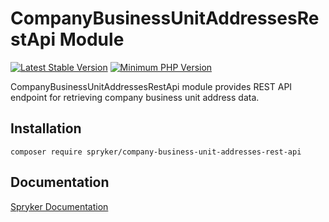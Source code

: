 # CompanyBusinessUnitAddressesRestApi Module
[![Latest Stable Version](https://poser.pugx.org/spryker/company-business-unit-addresses-rest-api/v/stable.svg)](https://packagist.org/packages/spryker/company-business-unit-addresses-rest-api)
[![Minimum PHP Version](https://img.shields.io/badge/php-%3E%3D%208.1-8892BF.svg)](https://php.net/)

CompanyBusinessUnitAddressesRestApi module provides REST API endpoint for retrieving company business unit address data.

## Installation

```
composer require spryker/company-business-unit-addresses-rest-api
```

## Documentation

[Spryker Documentation](https://docs.spryker.com)

